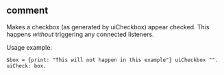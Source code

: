 ## comment

Makes a checkbox (as generated by uiCheckbox) appear checked.
This happens *without* triggering any connected listeners.

Usage example:
```
$box = {print: "This will not happen in this example"} uiCheckbox "".
uiCheck: box.
```